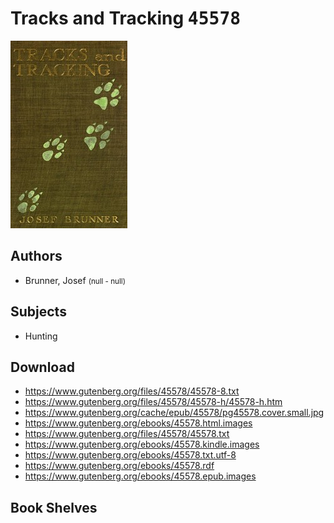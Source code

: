# Tracks and Tracking <kbd>45578</kbd>

![](./cover.medium.jpg "")

## Authors


 - Brunner, Josef <small>(null - null)</small>

## Subjects


 - Hunting

## Download


 - https://www.gutenberg.org/files/45578/45578-8.txt
 - https://www.gutenberg.org/files/45578/45578-h/45578-h.htm
 - https://www.gutenberg.org/cache/epub/45578/pg45578.cover.small.jpg
 - https://www.gutenberg.org/ebooks/45578.html.images
 - https://www.gutenberg.org/files/45578/45578.txt
 - https://www.gutenberg.org/ebooks/45578.kindle.images
 - https://www.gutenberg.org/ebooks/45578.txt.utf-8
 - https://www.gutenberg.org/ebooks/45578.rdf
 - https://www.gutenberg.org/ebooks/45578.epub.images

## Book Shelves



